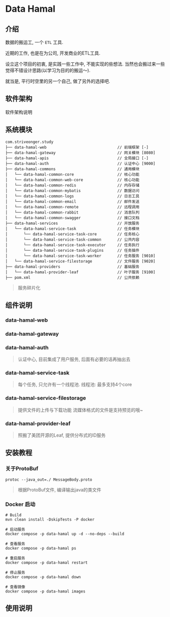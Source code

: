 # Data Hamal

## 介绍

数据的搬运工, 一个 `ETL` 工具.

近期的工作, 也是在为公司, 开发商业的ETL工具. 

设立这个项目的初衷, 是实践一些工作中, 不能实现的些想法. 当然也会搬过来一些觉得不错设计思路(以学习为目的的搬运～). 

就当是, 平行时空里的另一个自己, 做了另外的选择吧.

## 软件架构

软件架构说明

## 系统模块


~~~
com.striveonger.study
├── data-hamal-web                               // 前端框架 [-]
├── data-hamal-gateway                           // 网关模块 [8080]
├── data-hamal-apis                              // 全局接口 [-]
├── data-hamal-auth                              // 认证中心 [9000]
├── data-hamal-commons                           // 通用模块
│   └── data-hamal-common-core                   // 核心功能
│   └── data-hamal-common-web-core               // 核心功能
│   └── data-hamal-common-redis                  // 内存存储
│   └── data-hamal-common-mybatis                // 数据访问
│   └── data-hamal-common-logs                   // 日志工具
│   └── data-hamal-common-email                  // 邮件发送
│   └── data-hamal-common-remote                 // 远程调用
│   └── data-hamal-common-rabbit                 // 消息队列
│   └── data-hamal-common-swagger                // 接口文档
├── data-hamal-services                          // 开放服务
│   └── data-hamal-service-task                  // 任务模块
│       └── data-hamal-service-task-core         // 任务核心
│       └── data-hamal-service-task-common       // 公共内容
│       └── data-hamal-service-task-executor     // 任务执行
│       └── data-hamal-service-task-plugins      // 任务插件
│       └── data-hamal-service-task-worker       // 任务服务 [9010]
│   └── data-hamal-service-filestorage           // 文件服务 [9020]
├── data-hamal-providers                         // 基础服务
│   └── data-hamal-provider-leaf                 // 叶子服务 [9100]
├── pom.xml                                      // 公共依赖
~~~

>   服务碎片化

## 组件说明

### data-hamal-web

### data-hamal-gateway


### data-hamal-auth
> 认证中心, 目前集成了用户服务, 后面有必要的话再抽出去


### data-hamal-service-task
>   每个任务, 只允许有一个线程池.
>   线程池: 最多支持4个core

### data-hamal-service-filestorage
>   提供文件的上传与下载功能
>   流媒体格式的文件是支持预览的哦~

### data-hamal-provider-leaf
> 照搬了美团开源的Leaf, 提供分布式的ID服务

## 安装教程

### 关于ProtoBuf

```shell
protoc --java_out=./ MessageBody.proto 
```
> 根据ProtoBuf文件, 编译输出java的类文件

### Docker 启动

```shell
# Build 
mvn clean install -DskipTests -P docker

# 启动服务
docker compose -p data-hamal up -d --no-deps --build

# 查看服务
docker compose -p data-hamal ps

# 重启服务
docker compose -p data-hamal restart

# 停止服务
docker compose -p data-hamal down

# 查看镜像
docker compose -p data-hamal images
```

## 使用说明
